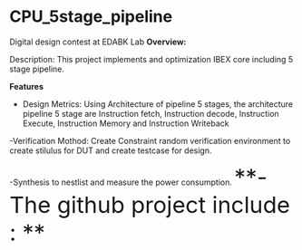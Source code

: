 # CPU_5stage_pipeline
Digital design contest at EDABK Lab 
<span style="font-size: 120 px;">**Overview:**</span>

Description: This project implements and optimization IBEX core including 5 stage pipeline.

<span style="font-size: 120 px;">**Features**</span>



- Design Metrics: Using Architecture of pipeline 5 stages, the architecture pipeline 5 stage are Instruction fetch, Instruction decode, Instruction Execute, Instruction Memory and Instruction Writeback

-Verification Mothod: Create Constraint random verification environment to create stilulus for DUT and create testcase for design.

-Synthesis to nestlist and measure the power consumption.
<span style="font-size: 40px;">**-The github project include : **</span>

